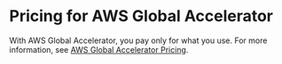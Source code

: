 # Pricing for AWS Global Accelerator<a name="introduction-pricing"></a>

With AWS Global Accelerator, you pay only for what you use\. For more information, see [ AWS Global Accelerator Pricing](https://aws.amazon.com/global-accelerator/pricing)\.